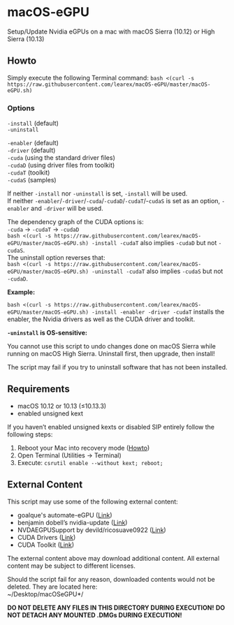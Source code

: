 # macOS-eGPU
Setup/Update Nvidia eGPUs on a mac with macOS Sierra (10.12) or High Sierra (10.13)

## Howto
Simply execute the following Terminal command:
`bash <(curl -s https://raw.githubusercontent.com/learex/macOS-eGPU/master/macOS-eGPU.sh)`

### Options
`-install` (default)  
`-uninstall`

`-enabler` (default)  
`-driver` (default)  
`-cuda` (using the standard driver files)  
`-cudaD` (using driver files from toolkit)  
`-cudaT` (toolkit)  
`-cudaS` (samples)

If neither `-install` nor `-uninstall` is set, `-install` will be used.  
If neither `-enabler`/`-driver`/`-cuda`/`-cudaD`/`-cudaT`/-`cudaS` is set as an option, `-enabler` and `-driver` will be used.

The dependency graph of the CUDA options is:  
`-cuda` -\> `-cudaT` -\> `-cudaD`  
`bash <(curl -s https://raw.githubusercontent.com/learex/macOS-eGPU/master/macOS-eGPU.sh) -install -cudaT` also implies `-cudaD` but not `-cudaS`.  
The uninstall option reverses that:  
`bash <(curl -s https://raw.githubusercontent.com/learex/macOS-eGPU/master/macOS-eGPU.sh) -uninstall -cudaT` also implies `-cudaS` but not `-cudaD`.

**Example:**

`bash <(curl -s https://raw.githubusercontent.com/learex/macOS-eGPU/master/macOS-eGPU.sh) -install -enabler -driver -cudaT` installs the enabler, the Nvidia drivers as well as the CUDA driver and toolkit.

**`-uninstall` is OS-sensitive:**

You cannot use this script to undo changes done on macOS Sierra while running on macOS High Sierra. Uninstall first, then upgrade, then install!

The script may fail if you try to uninstall software that has not been installed.

## Requirements
- macOS 10.12 or 10.13 (≤10.13.3)
- enabled unsigned kext

If you haven’t enabled unsigned kexts or disabled SIP entirely follow the following steps:
1. Reboot your Mac into recovery mode ([Howto][1])
2. Open Terminal (Utilities -\> Terminal)
3. Execute: `csrutil enable --without kext; reboot;`

## External Content
This script may use some of the following external content:
- goalque's automate-eGPU ([Link][2])
- benjamin dobell’s nvidia-update ([Link][3])
- NVDAEGPUSupport by devild/ricosuave0922 ([Link][4])
- CUDA Drivers ([Link][5])
- CUDA Toolkit ([Link][6])

The external content above may download additional content.
All external content may be subject to different licenses.

Should the script fail for any reason, downloaded contents would not be deleted. They are located here:  
\~/Desktop/macOSeGPU\*/

**DO NOT DELETE ANY FILES IN THIS DIRECTORY DURING EXECUTION!**
**DO NOT DETACH ANY MOUNTED .DMGs DURING EXECUTION!**

[1]:	https://support.apple.com/HT201314 "macOS-Recovery"
[2]:	https://github.com/goalque/automate-eGPU "automate-eGPU"
[3]:	https://github.com/Benjamin-Dobell/nvidia-update "nvidia-update"
[4]:	https://egpu.io/forums/mac-setup/wip-nvidia-egpu-support-for-high-sierra/#post-22370 "NVDAEGPUSupport"
[5]:	http://www.nvidia.com/object/mac-driver-archive.html "CUDA Driver"
[6]:	https://developer.nvidia.com/cuda-toolkit-archive "Cuda Toolkit"